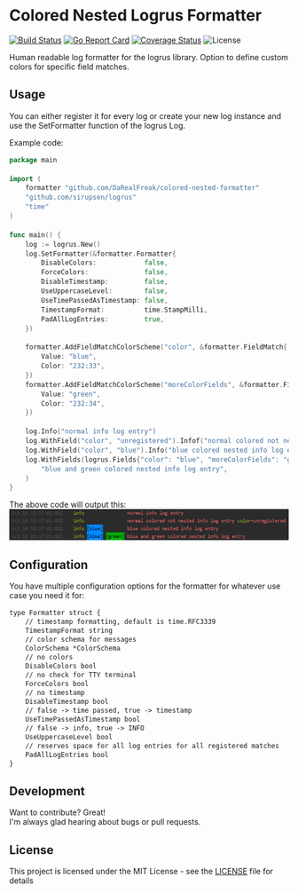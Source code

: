 # Colored Nested Logrus Formatter
[![Build Status](https://travis-ci.com/DaRealFreak/colored-nested-formatter.svg?branch=master)](https://travis-ci.com/DaRealFreak/colored-nested-formatter) [![Go Report Card](https://goreportcard.com/badge/github.com/DaRealFreak/colored-nested-formatter)](https://goreportcard.com/report/github.com/DaRealFreak/colored-nested-formatter) [![Coverage Status](https://coveralls.io/repos/github/DaRealFreak/colored-nested-formatter/badge.svg?branch=master)](https://coveralls.io/github/DaRealFreak/colored-nested-formatter?branch=master) ![License](https://img.shields.io/github/license/DaRealFreak/colored-nested-formatter )

Human readable log formatter for the logrus library. Option to define custom colors for specific field matches.

## Usage
You can either register it for every log or create your new log instance and use the SetFormatter function of the logrus Log.

Example code:

```go
package main

import (
	formatter "github.com/DaRealFreak/colored-nested-formatter"
	"github.com/sirupsen/logrus"
	"time"
)

func main() {
	log := logrus.New()
	log.SetFormatter(&formatter.Formatter{
		DisableColors:            false,
		ForceColors:              false,
		DisableTimestamp:         false,
		UseUppercaseLevel:        false,
		UseTimePassedAsTimestamp: false,
		TimestampFormat:          time.StampMilli,
		PadAllLogEntries:         true,
	})

	formatter.AddFieldMatchColorScheme("color", &formatter.FieldMatch{
		Value: "blue",
		Color: "232:33",
	})
	formatter.AddFieldMatchColorScheme("moreColorFields", &formatter.FieldMatch{
		Value: "green",
		Color: "232:34",
	})

	log.Info("normal info log entry")
	log.WithField("color", "unregistered").Infof("normal colored not nested info log entry")
	log.WithField("color", "blue").Info("blue colored nested info log entry")
	log.WithFields(logrus.Fields{"color": "blue", "moreColorFields": "green"}).Info(
		"blue and green colored nested info log entry",
	)
}
```

The above code will output this:
![Example Output](example_output.png)


## Configuration
You have multiple configuration options for the formatter for whatever use case you need it for:
```
type Formatter struct {
	// timestamp formatting, default is time.RFC3339
	TimestampFormat string
	// color schema for messages
	ColorSchema *ColorSchema
	// no colors
	DisableColors bool
	// no check for TTY terminal
	ForceColors bool
	// no timestamp
	DisableTimestamp bool
	// false -> time passed, true -> timestamp
	UseTimePassedAsTimestamp bool
	// false -> info, true -> INFO
	UseUppercaseLevel bool
	// reserves space for all log entries for all registered matches
	PadAllLogEntries bool
}
```

## Development
Want to contribute? Great!  
I'm always glad hearing about bugs or pull requests.

## License
This project is licensed under the MIT License - see the [LICENSE](LICENSE) file for details

